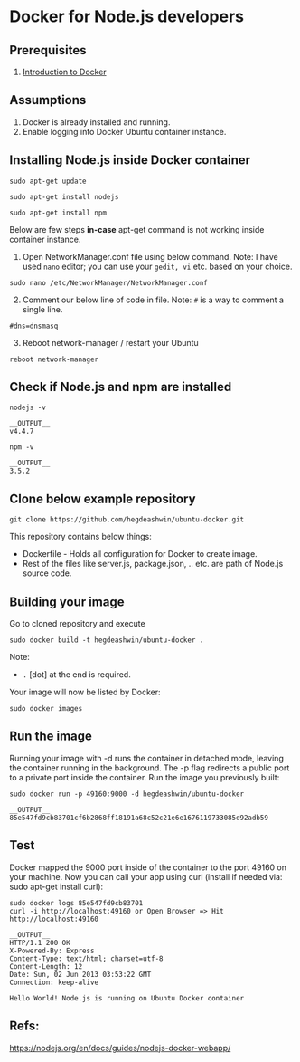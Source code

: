 # Docker for Node.js developers

## Prerequisites

1. [Introduction to Docker](https://github.com/hegdeashwin/articles/blob/master/container/Docker.md)

## Assumptions

1. Docker is already installed and running.
2. Enable logging into Docker Ubuntu container instance.

## Installing Node.js inside Docker container
```
sudo apt-get update

sudo apt-get install nodejs

sudo apt-get install npm
```

Below are few steps **in-case** apt-get command is not working inside container instance.
1. Open NetworkManager.conf file using below command. Note: I have used ```nano``` editor; you can use your ```gedit, vi``` etc. based on your choice.
```
sudo nano /etc/NetworkManager/NetworkManager.conf
```

2. Comment our below line of code in file. Note: ```#``` is a way to comment a single line.
```
#dns=dnsmasq
```

3. Reboot network-manager / restart your Ubuntu
```
reboot network-manager
```

## Check if Node.js and npm are installed
```
nodejs -v

__OUTPUT__
v4.4.7

npm -v

__OUTPUT__
3.5.2

```

## Clone below example repository

```
git clone https://github.com/hegdeashwin/ubuntu-docker.git
```

This repository contains below things:
* Dockerfile - Holds all configuration for Docker to create image.
* Rest of the files like server.js, package.json, .. etc. are path of Node.js source code.

## Building your image

Go to cloned repository and execute
```
sudo docker build -t hegdeashwin/ubuntu-docker .
```

Note:
* ```.``` [dot] at the end is required.

Your image will now be listed by Docker:
```
sudo docker images
```

## Run the image

Running your image with -d runs the container in detached mode, leaving the container running in the background. The -p flag redirects a public port to a private port inside the container. Run the image you previously built:
```
sudo docker run -p 49160:9000 -d hegdeashwin/ubuntu-docker

__OUTPUT__
85e547fd9cb83701cf6b2868ff18191a68c52c21e6e1676119733085d92adb59
```

## Test

Docker mapped the 9000 port inside of the container to the port 49160 on your machine.
Now you can call your app using curl (install if needed via: sudo apt-get install curl):
```
sudo docker logs 85e547fd9cb83701
curl -i http://localhost:49160 or Open Browser => Hit http://localhost:49160

__OUTPUT__
HTTP/1.1 200 OK
X-Powered-By: Express
Content-Type: text/html; charset=utf-8
Content-Length: 12
Date: Sun, 02 Jun 2013 03:53:22 GMT
Connection: keep-alive

Hello World! Node.js is running on Ubuntu Docker container
```

## Refs:
https://nodejs.org/en/docs/guides/nodejs-docker-webapp/
